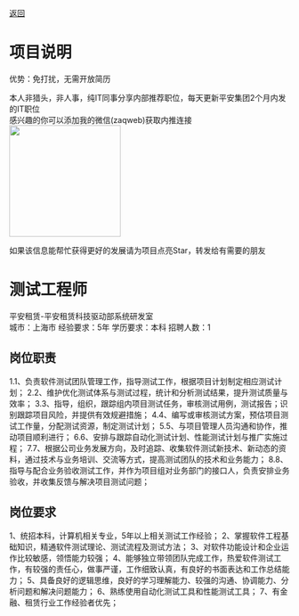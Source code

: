 [返回](../../)

# 项目说明

优势：免打扰，无需开放简历

本人非猎头，非人事，纯IT同事分享内部推荐职位，每天更新平安集团2个月内发的IT职位  
感兴趣的你可以添加我的微信(zaqweb)获取内推连接  
<img src="https://github.com/zaqweb/PA-IT-JOBS/blob/master/WechatICode.jpeg"  height="200" width="200">

如果该信息能帮忙获得更好的发展请为项目点亮Star，转发给有需要的朋友

# 测试工程师
平安租赁-平安租赁科技驱动部系统研发室  
城市：上海市 经验要求：5年 学历要求：本科  招聘人数：1

## 岗位职责
1.1、负责软件测试团队管理工作，指导测试工作，根据项目计划制定相应测试计划；
2.2、维护优化测试体系与测试过程，统计和分析测试结果，提升测试质量与效率；
3.3、指导，组织，跟踪组内项目测试任务，审核测试用例，测试报告；识别跟踪项目风险，并提供有效规避措施；
4.4、编写或审核测试方案，预估项目测试工作量，分配测试资源，制定测试计划；
5.5、与项目管理人员沟通和协作，推动项目顺利进行；
6.6、安排与跟踪自动化测试计划、性能测试计划与推广实施过程；
7.7、根据公司业务发展方向，及时追踪、收集软件测试新技术、新动态的资料，通过技术与业务培训、交流等方式，提高测试团队的技术和业务能力；
8.8、指导与配合业务验收测试工作，并作为项目组对业务部门的接口人，负责安排业务验收，并收集反馈与解决项目测试问题；

## 岗位要求
1、统招本科，计算机相关专业，5年以上相关测试工作经验；
2、掌握软件工程基础知识，精通软件测试理论、测试流程及测试方法；
3、对软件功能设计和企业运作比较敏感，领悟能力较强；
4、能够独立带领团队完成工作，热爱软件测试工作，有较强的责任心，做事严谨，工作细致认真，有良好的书面表达和工作总结能力；
5、具备良好的逻辑思维，良好的学习理解能力、较强的沟通、协调能力、分析问题和解决问题能力；
6、熟练使用自动化测试工具和性能测试工具；
7、有金融、租赁行业工作经验者优先；




